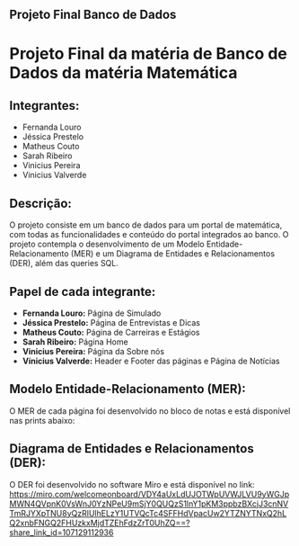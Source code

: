 ## Projeto Final Banco de Dados

# Projeto Final da matéria de Banco de Dados da matéria Matemática

## Integrantes:

- Fernanda Louro
- Jéssica Prestelo
- Matheus Couto
- Sarah Ribeiro
- Vinicius Pereira
- Vinicius Valverde

## Descrição:

O projeto consiste em um banco de dados para um portal de matemática, com todas as funcionalidades e conteúdo do portal integrados ao banco. O projeto contempla o desenvolvimento de um Modelo Entidade-Relacionamento (MER) e um Diagrama de Entidades e Relacionamentos (DER), além das queries SQL.

## Papel de cada integrante:

- **Fernanda Louro:** Página de Simulado
- **Jéssica Prestelo:** Página de Entrevistas e Dicas
- **Matheus Couto:** Página de Carreiras e Estágios
- **Sarah Ribeiro:** Página Home
- **Vinicius Pereira:** Página da Sobre nós
- **Vinicius Valverde:** Header e Footer das páginas e Página de Notícias

## Modelo Entidade-Relacionamento (MER):

O MER de cada página foi desenvolvido no bloco de notas e está disponível nas prints abaixo:

## Diagrama de Entidades e Relacionamentos (DER):

O DER foi desenvolvido no software Miro e está disponível no link: https://miro.com/welcomeonboard/VDY4aUxLdUJOTWpUVWJLVU9yWGJpMWN4QVpnK0VsWnJ0YzNPeU9mSjY0QUQzS1lnY1pKM3ppbzBXcjJ3cnNVTmRJYXpTNU8yQzRlUlhELzY1UTVQcTc4SFFHdVpacUw2YTZNYTNxQ2hLQ2xnbFNGQ2FHUzkxMjdTZEhFdzZrT0UhZQ==?share_link_id=107129112936